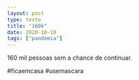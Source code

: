 ```yaml
---
layout: post
type: texto
title: "160k"
date: 2020-10-10
tags: ["pandemia"]
---
```

160 mil pessoas sem a chance de continuar.

#ficaemcasa #usemascara